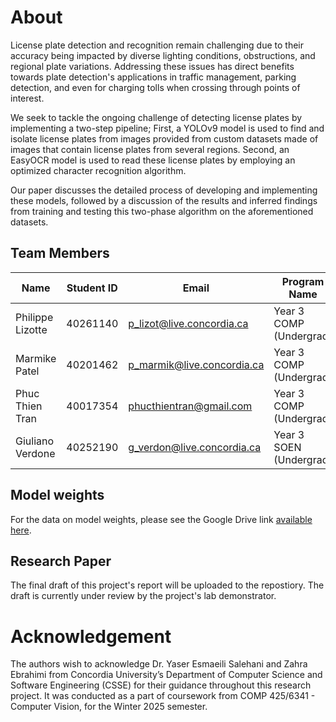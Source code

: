 # About

License plate detection and recognition remain challenging due to their accuracy being impacted by diverse lighting conditions, obstructions, and regional plate variations. Addressing these issues has direct benefits towards plate detection's applications in traffic management, parking detection, and even for charging tolls when crossing through points of interest.

We seek to tackle the ongoing challenge of detecting license plates by implementing a two-step pipeline; 
First, a YOLOv9 model is used to find and isolate license plates from images provided from custom datasets made of images that contain license plates from several regions. 
Second, an EasyOCR model is used to read these license plates by employing an optimized character recognition algorithm. 

Our paper discusses the detailed process of developing and implementing these models, followed by a discussion of the results and inferred findings from 
training and testing this two-phase algorithm on the aforementioned datasets.

## Team Members

| Name               | Student ID | Email                      | Program Name                |
| ------------------ | ---------- | -------------------------- | --------------------------- |
| Philippe Lizotte   | 40261140   | p_lizot@live.concordia.ca  | Year 3 COMP (Undergrad) |
| Marmike Patel      | 40201462   | p_marmik@live.concordia.ca | Year 3 COMP (Undergrad) |
| Phuc Thien Tran    | 40017354   | phucthientran@gmail.com    | Year 3 COMP (Undergrad) |
| Giuliano Verdone   | 40252190   | g_verdon@live.concordia.ca | Year 3 SOEN (Undergrad) |


## Model weights

For the data on model weights, please see the Google Drive link [available here](https://drive.google.com/file/d/103jRrNEmkUrTI-o3bK-xRuL1YJW_rBjK/view?usp=sharing​).

## Research Paper

The final draft of this project's report will be uploaded to the repostiory. The draft is currently under review by the project's lab demonstrator.

# Acknowledgement

The authors wish to acknowledge Dr. Yaser Esmaeili Salehani and Zahra Ebrahimi from Concordia University’s Department of Computer Science and Software Engineering (CSSE) for their guidance throughout this research project. It was conducted as a part of coursework from COMP 425/6341 - Computer Vision, for the Winter 2025 semester.
